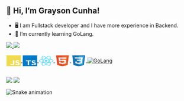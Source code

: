 ## 👋 Hi, I’m Grayson Cunha!
- 🖥️ I am Fullstack developer and I have more experience in Backend.
- 🌱 I’m currently learning GoLang.

<div>
  <a href="https://github.com/grayson-cunha">
  <img height="180em" src="https://github-readme-stats.vercel.app/api?username=grayson-cunha&show_icons=true&theme=dark&include_all_commits=true&count_private=true"/>
  <img height="180em" src="https://github-readme-stats.vercel.app/api/top-langs/?username=grayson-cunha&layout=compact&langs_count=7&theme=dark"/>
</div>

<div style="display: inline_block"><br>
  <img align="center" alt="Javascript Logo" height="30" width="40" src="https://raw.githubusercontent.com/devicons/devicon/master/icons/javascript/javascript-plain.svg">
  <img align="center" alt="Typescript Logo" height="30" width="40" src="https://raw.githubusercontent.com/devicons/devicon/master/icons/typescript/typescript-plain.svg">
  <img align="center" alt="React Logo" height="30" width="40" src="https://raw.githubusercontent.com/devicons/devicon/master/icons/react/react-original.svg">
  <img align="center" alt="Html Logo" height="30" width="40" src="https://raw.githubusercontent.com/devicons/devicon/master/icons/html5/html5-original.svg">
  <img align="center" alt="CSS Logo" height="30" width="40" src="https://raw.githubusercontent.com/devicons/devicon/master/icons/css3/css3-original.svg">
  <img align="center" alt="GoLang" height="30" width="40" src="https://cdn.jsdelivr.net/gh/devicons/devicon/icons/go/go-original.svg">
</div>
  
 ##
 
 <div>
   <a href="https://www.linkedin.com/in/graysoncunha/?locale=en_US" target="_blank"><img src="https://img.shields.io/badge/-LinkedIn-%230077B5?style=for-the-badge&logo=linkedin&logoColor=white" target="_blank"></a> 
      <a href="https://www.medium.com/@graysoncunha" target="_blank"><img src="https://img.shields.io/badge/Medium-12100E?style=for-the-badge&logo=medium&logoColor=white" target="_blank"></a> 
 <div>
  
![Snake animation](https://github.com/grayson-cunha/grayson-cunha/blob/output/github-contribution-grid-snake.svg)

